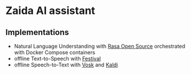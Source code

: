 # Zaida AI assistant

## Implementations

- Natural Language Understanding with 
  [Rasa Open Source](https://github.com/RasaHQ/rasa) orchestrated with Docker
  Compose containers
- offline Text-to-Speech with [Festival](http://festvox.org/festival/)
- offline Speech-to-Text with [Vosk](https://github.com/alphacep/vosk-api) and
  [Kaldi](https://github.com/kaldi-asr/kaldi)
